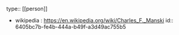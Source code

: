 type:: [[person]]

- wikipedia : https://en.wikipedia.org/wiki/Charles_F._Manski
  id:: 6405bc7b-fe4b-444a-b49f-a3d49ac755b5